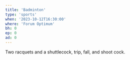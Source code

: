 ```yaml
---
title: 'Badminton'
type: 'sports'
when: '2023-10-12T16:30:00'
where: 'Forum Optimum'
bh: 0
ep: 0
ad: 0
---
```


Two racquets and a shuttlecock, trip, fall, and shoot cock.

